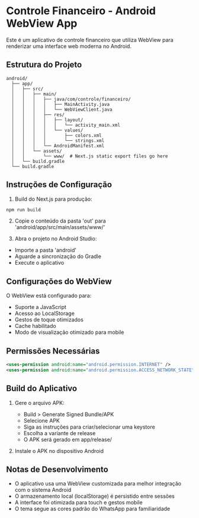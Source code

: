 # Controle Financeiro - Android WebView App

Este é um aplicativo de controle financeiro que utiliza WebView para renderizar uma interface web moderna no Android.

## Estrutura do Projeto

```
android/
  ├── app/
  │   ├── src/
  │   │   ├── main/
  │   │   │   ├── java/com/controle/financeiro/
  │   │   │   │   ├── MainActivity.java
  │   │   │   │   └── WebViewClient.java
  │   │   │   ├── res/
  │   │   │   │   ├── layout/
  │   │   │   │   │   └── activity_main.xml
  │   │   │   │   └── values/
  │   │   │   │       ├── colors.xml
  │   │   │   │       └── strings.xml
  │   │   │   └── AndroidManifest.xml
  │   │   └── assets/
  │   │       └── www/  # Next.js static export files go here
  │   └── build.gradle
  └── build.gradle
```

## Instruções de Configuração

1. Build do Next.js para produção:
```bash
npm run build
```

2. Copie o conteúdo da pasta 'out' para 'android/app/src/main/assets/www/'

3. Abra o projeto no Android Studio:
- Importe a pasta 'android'
- Aguarde a sincronização do Gradle
- Execute o aplicativo

## Configurações do WebView

O WebView está configurado para:
- Suporte a JavaScript
- Acesso ao LocalStorage
- Gestos de toque otimizados
- Cache habilitado
- Modo de visualização otimizado para mobile

## Permissões Necessárias

```xml
<uses-permission android:name="android.permission.INTERNET" />
<uses-permission android:name="android.permission.ACCESS_NETWORK_STATE" />
```

## Build do Aplicativo

1. Gere o arquivo APK:
   - Build > Generate Signed Bundle/APK
   - Selecione APK
   - Siga as instruções para criar/selecionar uma keystore
   - Escolha a variante de release
   - O APK será gerado em app/release/

2. Instale o APK no dispositivo Android

## Notas de Desenvolvimento

- O aplicativo usa uma WebView customizada para melhor integração com o sistema Android
- O armazenamento local (localStorage) é persistido entre sessões
- A interface foi otimizada para touch e gestos mobile
- O tema segue as cores padrão do WhatsApp para familiaridade

